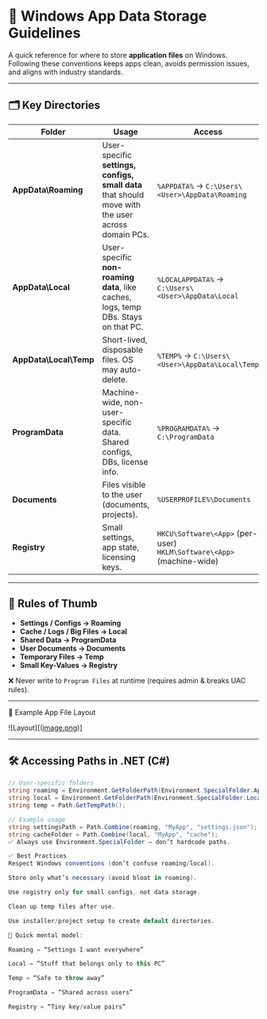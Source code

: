 # 📂 Windows App Data Storage Guidelines

A quick reference for where to store **application files** on Windows.  
Following these conventions keeps apps clean, avoids permission issues, and aligns with industry standards.

---

## 🗂 Key Directories

| Folder | Usage | Access |
|--------|-------|--------|
| **AppData\Roaming** | User-specific **settings, configs, small data** that should move with the user across domain PCs. | `%APPDATA%` → `C:\Users\<User>\AppData\Roaming` |
| **AppData\Local** | User-specific **non-roaming data**, like caches, logs, temp DBs. Stays on that PC. | `%LOCALAPPDATA%` → `C:\Users\<User>\AppData\Local` |
| **AppData\Local\Temp** | Short-lived, disposable files. OS may auto-delete. | `%TEMP%` → `C:\Users\<User>\AppData\Local\Temp` |
| **ProgramData** | Machine-wide, non-user-specific data. Shared configs, DBs, license info. | `%PROGRAMDATA%` → `C:\ProgramData` |
| **Documents** | Files visible to the user (documents, projects). | `%USERPROFILE%\Documents` |
| **Registry** | Small settings, app state, licensing keys. | `HKCU\Software\<App>` (per-user)<br>`HKLM\Software\<App>` (machine-wide) |

---

## 🔑 Rules of Thumb

- **Settings / Configs → Roaming**  
- **Cache / Logs / Big Files → Local**  
- **Shared Data → ProgramData**  
- **User Documents → Documents**  
- **Temporary Files → Temp**  
- **Small Key-Values → Registry**

❌ Never write to `Program Files` at runtime (requires admin & breaks UAC rules).

---

📌 Example App File Layout

![Layout][([image.png](https://github.com/user-attachments/assets/1623be38-c569-49a1-aa59-6e0ab057ffe4))]

---

## 🛠 Accessing Paths in .NET (C#)

```csharp
// User-specific folders
string roaming = Environment.GetFolderPath(Environment.SpecialFolder.ApplicationData);
string local = Environment.GetFolderPath(Environment.SpecialFolder.LocalApplicationData);
string temp = Path.GetTempPath();

// Example usage
string settingsPath = Path.Combine(roaming, "MyApp", "settings.json");
string cacheFolder = Path.Combine(local, "MyApp", "cache");
✅ Always use Environment.SpecialFolder — don’t hardcode paths.

✅ Best Practices
Respect Windows conventions (don’t confuse roaming/local).

Store only what’s necessary (avoid bloat in roaming).

Use registry only for small configs, not data storage.

Clean up temp files after use.

Use installer/project setup to create default directories.

📖 Quick mental model:

Roaming = “Settings I want everywhere”

Local = “Stuff that belongs only to this PC”

Temp = “Safe to throw away”

ProgramData = “Shared across users”

Registry = “Tiny key/value pairs”

